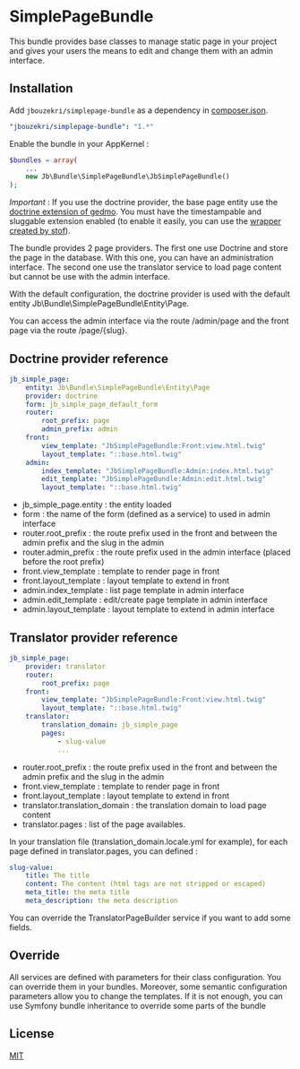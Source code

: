 SimplePageBundle
================

This bundle provides base classes to manage static page in your project and gives your users the means to edit and change them with an admin interface.

Installation
------------

Add `jbouzekri/simplepage-bundle` as a dependency in [composer.json](composer.json).

``` yml
"jbouzekri/simplepage-bundle": "1.*"
```

Enable the bundle in your AppKernel :

``` php
$bundles = array(
    ...
    new Jb\Bundle\SimplePageBundle\JbSimplePageBundle()
);
```

*Important* : If you use the doctrine provider, the base page entity use the [doctrine extension of gedmo](https://packagist.org/packages/gedmo/doctrine-extensions).
You must have the timestampable and sluggable extension enabled (to enable it easily, you can use the [wrapper created by stof](https://github.com/stof/StofDoctrineExtensionsBundle)).

The bundle provides 2 page providers. The first one use Doctrine and store the page in the database. With this one, you can have an administration interface. The
second one use the translator service to load page content but cannot be use with the admin interface.

With the default configuration, the doctrine provider is used with the default entity Jb\Bundle\SimplePageBundle\Entity\Page.

You can access the admin interface via the route /admin/page and the front page via the route /page/{slug}.

Doctrine provider reference
---------------------------

``` yml
jb_simple_page:
    entity: Jb\Bundle\SimplePageBundle\Entity\Page
    provider: doctrine
    form: jb_simple_page_default_form
    router:
        root_prefix: page
        admin_prefix: admin
    front:
        view_template: "JbSimplePageBundle:Front:view.html.twig"
        layout_template: "::base.html.twig"
    admin:
        index_template: "JbSimplePageBundle:Admin:index.html.twig"
        edit_template: "JbSimplePageBundle:Admin:edit.html.twig"
        layout_template: "::base.html.twig"
```

* jb_simple_page.entity : the entity loaded
* form : the name of the form (defined as a service) to used in admin interface
* router.root_prefix : the route prefix used in the front and between the admin prefix and the slug in the admin
* router.admin_prefix : the route prefix used in the admin interface (placed before the root prefix)
* front.view_template : template to render page in front
* front.layout_template : layout template to extend in front
* admin.index_template : list page template in admin interface
* admin.edit_template : edit/create page template in admin interface
* admin.layout_template : layout template to extend in admin interface

Translator provider reference
---------------------------

``` yml
jb_simple_page:
    provider: translator
    router:
        root_prefix: page
    front:
        view_template: "JbSimplePageBundle:Front:view.html.twig"
        layout_template: "::base.html.twig"
    translator:
        translation_domain: jb_simple_page
        pages:
            - slug-value
            ...
```

* router.root_prefix : the route prefix used in the front and between the admin prefix and the slug in the admin
* front.view_template : template to render page in front
* front.layout_template : layout template to extend in front
* translator.translation_domain : the translation domain to load page content
* translator.pages : list of the page availables.

In your translation file (translation_domain.locale.yml for example), for each page defined in translator.pages, you can defined :

``` yml
slug-value:
    title: The title
    content: The content (html tags are not stripped or escaped)
    meta_title: the meta title
    meta_description: the meta description
```

You can override the TranslatorPageBuilder service if you want to add some fields.

Override
--------

All services are defined with parameters for their class configuration. You can override them in your bundles.
Moreover, some semantic configuration parameters allow you to change the templates.
If it is not enough, you can use Symfony bundle inheritance to override some parts of the bundle

License
-------

[MIT](LICENSE)
